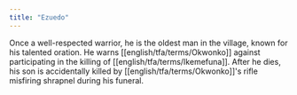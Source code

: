 ```yaml
---
title: "Ezuedo"
---
```

Once a well-respected warrior, he is the oldest man in the village, known for his talented oration. He warns [[english/tfa/terms/Okwonko]] against participating in the killing of [[english/tfa/terms/Ikemefuna]]. After he dies, his son is accidentally killed by [[english/tfa/terms/Okwonko]]'s rifle misfiring shrapnel during his funeral. 